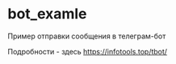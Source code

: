 # bot_examle
Пример отправки сообщения в телеграм-бот

Подробности - здесь <a href="https://infotools.top/tbot/">https://infotools.top/tbot/</a>
